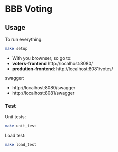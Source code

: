 # BBB Voting

## Usage
To run everything:
```bash
make setup
```

* With you brownser, so go to:
* **voters-frontend** http://localhost:8080/
* **prodution-frontend**: http://localhost:8081/votes/

swagger:
* http://localhost:8080/swagger
* http://localhost:8081/swagger

### Test
Unit tests:
```bash
make unit_test
```

Load test:
```bash
make load_test
```